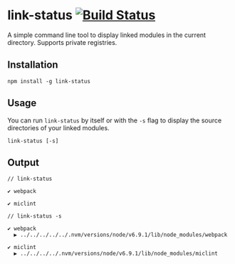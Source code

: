 # link-status [![Build Status](https://travis-ci.org/danmakenoise/link-status.svg?branch=travis)](https://travis-ci.org/danmakenoise/link-status)
A simple command line tool to display linked modules in the current directory. Supports private registries.

## Installation
```shell
npm install -g link-status
```

## Usage
You can run `link-status` by itself or with the `-s` flag to display the source directories of your linked modules.
```shell
link-status [-s]
```

## Output
```shell
// link-status

✔ webpack

✔ miclint

```

```shell
// link-status -s

✔ webpack
  ▶ ../../../../../.nvm/versions/node/v6.9.1/lib/node_modules/webpack

✔ miclint
  ▶ ../../../../.nvm/versions/node/v6.9.1/lib/node_modules/miclint

```
